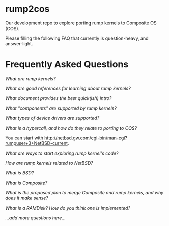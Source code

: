 # rump2cos

Our development repo to explore porting rump kernels to Composite OS (COS).

Please filling the following FAQ that currently is question-heavy, and answer-light.

# Frequently Asked Questions

*What are rump kernels?*

*What are good references for learning about rump kernels?*

*What document provides the best quick(ish) intro?*

*What "components" are supported by rump kernels?*

*What types of device drivers are supported?*

*What is a hypercall, and how do they relate to porting to COS?*

You can start with http://netbsd.gw.com/cgi-bin/man-cgi?rumpuser+3+NetBSD-current.

*What are ways to start exploring rump kernel's code?*

*How are rump kernels related to NetBSD?*

*What is BSD?*

*What is Composite?*

*What is the proposed plan to merge Composite and rump kernels, and why does it make sense?*

*What is a RAMDisk?  How do you think one is implemented?*

*...add more questions here...*
